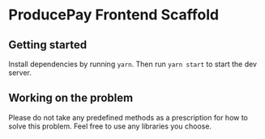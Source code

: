 # ProducePay Frontend Scaffold

## Getting started
Install dependencies by running `yarn`. Then run `yarn start` to start the dev server.

## Working on the problem
Please do not take any predefined methods as a prescription for how to solve this problem. Feel free to use any libraries you choose.

